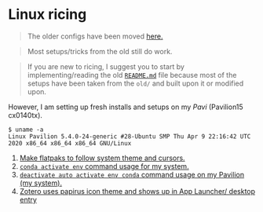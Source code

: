 # Linux ricing

> The older configs have been moved [here.](https://github.com/devprabal/rice/blob/master/old/ubuntu%2019.10/README.md)

> Most setups/tricks from the old still do work.

> If you are new to ricing, I suggest you to start by implementing/reading the old [`README.md`](https://github.com/devprabal/rice/blob/master/old/ubuntu%2019.10/README.md) file because most of the setups have been taken from the `old/` and built upon it or modified upon.

However, I am setting up fresh installs and setups on my *Pavi* (Pavilion15 cx0140tx).

```
$ uname -a
Linux Pavilion 5.4.0-24-generic #28-Ubuntu SMP Thu Apr 9 22:16:42 UTC 2020 x86_64 x86_64 x86_64 GNU/Linux
```

1. [Make flatpaks to follow system theme and cursors.](flatpak%20override%20theme.md)
2. [`conda activate env` command usage for my system.](conda_usage.md)
3. [`deactivate auto activate env conda` command usage on my Pavilion (my system).](conda%20auto%20activate%20base%20false%20command.md)
4. [Zotero uses papirus icon theme and shows up in App Launcher/ desktop entry](workaround%20for%20zotero%20papirus%20icon.md)
